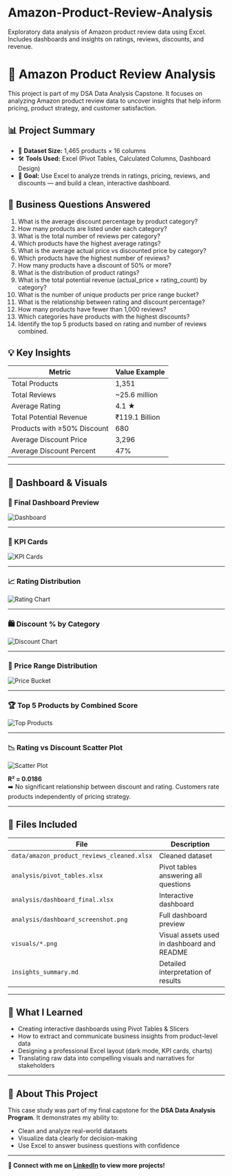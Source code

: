 # Amazon-Product-Review-Analysis
Exploratory data analysis of Amazon product review data using Excel. Includes dashboards and insights on ratings, reviews, discounts, and revenue.

# 🛒 Amazon Product Review Analysis

This project is part of my DSA Data Analysis Capstone. It focuses on analyzing Amazon product review data to uncover insights that help inform pricing, product strategy, and customer satisfaction.

## 📊 Project Summary

- 📂 **Dataset Size:** 1,465 products × 16 columns
- 🛠️ **Tools Used:** Excel (Pivot Tables, Calculated Columns, Dashboard Design)
- 🎯 **Goal:** Use Excel to analyze trends in ratings, pricing, reviews, and discounts — and build a clean, interactive dashboard.

## 🧾 Business Questions Answered

1. What is the average discount percentage by product category?  
2. How many products are listed under each category?  
3. What is the total number of reviews per category?  
4. Which products have the highest average ratings?  
5. What is the average actual price vs discounted price by category?  
6. Which products have the highest number of reviews?  
7. How many products have a discount of 50% or more?  
8. What is the distribution of product ratings?  
9. What is the total potential revenue (actual_price × rating_count) by category?  
10. What is the number of unique products per price range bucket?  
11. What is the relationship between rating and discount percentage?  
12. How many products have fewer than 1,000 reviews?  
13. Which categories have products with the highest discounts?  
14. Identify the top 5 products based on rating and number of reviews combined.

## 💡 Key Insights

| Metric                     | Value Example       |
|----------------------------|---------------------|
| Total Products             | 1,351               |
| Total Reviews              | ~25.6 million        |
| Average Rating             | 4.1 ★               |
| Total Potential Revenue    | ₹119.1 Billion      |
| Products with ≥50% Discount| 680                 |
| Average Discount Price     | 3,296 |
| Average Discount Percent    | 47% |

---

## 📸 Dashboard & Visuals

### 🧩 Final Dashboard Preview

![Dashboard](./analysis/dashboard_screenshot.png)

---

### 🎯 KPI Cards

![KPI Cards](./visuals/cards_preview.png)

---

### 📈 Rating Distribution

![Rating Chart](./visuals/rating_distribution.png)

---

### 🛍️ Discount % by Category

![Discount Chart](./visuals/discount_by_category.png)

---

### 🧊 Price Range Distribution

![Price Bucket](./visuals/price_range_distribution.png)

---

### 🏆 Top 5 Products by Combined Score

![Top Products](./visuals/top_5_products.png)

---

### 📉 Rating vs Discount Scatter Plot

![Scatter Plot](./visuals/scatter_rating_vs_discount.png)

**R² = 0.0186**  
➡️ No significant relationship between discount and rating. Customers rate products independently of pricing strategy.

---

## 📂 Files Included

| File | Description |
|------|-------------|
| `data/amazon_product_reviews_cleaned.xlsx` | Cleaned dataset |
| `analysis/pivot_tables.xlsx` | Pivot tables answering all questions |
| `analysis/dashboard_final.xlsx` | Interactive dashboard |
| `analysis/dashboard_screenshot.png` | Full dashboard preview |
| `visuals/*.png` | Visual assets used in dashboard and README |
| `insights_summary.md` | Detailed interpretation of results |

---

## 🧠 What I Learned

- Creating interactive dashboards using Pivot Tables & Slicers
- How to extract and communicate business insights from product-level data
- Designing a professional Excel layout (dark mode, KPI cards, charts)
- Translating raw data into compelling visuals and narratives for stakeholders

---

## 🚀 About This Project

This case study was part of my final capstone for the **DSA Data Analysis Program**. It demonstrates my ability to:
- Clean and analyze real-world datasets
- Visualize data clearly for decision-making
- Use Excel to answer business questions with confidence

---

**🔗 Connect with me on [LinkedIn](#) to view more projects!**
